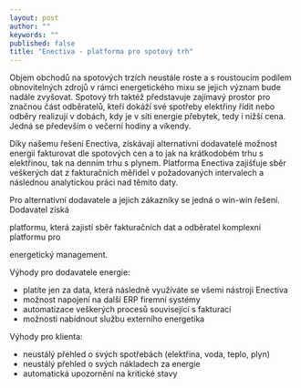 ```yaml
---
layout: post
author: ""
keywords: ""
published: false
title: "Enectiva - platforma pro spotový trh"
---
```


Objem obchodů na spotových trzích neustále roste a s roustoucím podílem obnovitelných zdrojů v rámci energetického mixu se jejich význam bude nadále zvyšovat. Spotový trh taktéž představuje zajímavý prostor pro značnou část odběratelů, kteří dokáží své spotřeby elektřiny řídit nebo odběry realizují v dobách, kdy je v síti energie přebytek, tedy i nižší cena. Jedná se především o večerní hodiny a víkendy.

Díky našemu řešení Enectiva, získávají alternativní dodavatelé možnost energii fakturovat dle spotových cen a to jak na krátkodobém trhu s elektřinou, tak na denním trhu s plynem. Platforma Enectiva zajišťuje sběr veškerých dat z fakturačních měřidel v požadovaných intervalech a následnou analytickou práci nad těmito daty.

Pro alternativní dodavatele a jejich zákazníky se jedná o win-win řešení. Dodavatel získá 

platformu, která zajistí sběr fakturačních dat a odběratel komplexní platformu pro 

energetický management.

Výhody pro dodavatele energie:

- platíte jen za data, která následně využíváte se všemi nástroji Enectiva
- možnost napojení na další ERP firemní systémy
- automatizace veškerých procesů související s fakturací
- možnosti nabídnout službu externího energetika


Výhody pro klienta:
- neustálý přehled o svých spotřebách (elektřina, voda, teplo, plyn)
- neustálý přehled o svých nákladech za energie
- automatická upozornění na kritické stavy 


